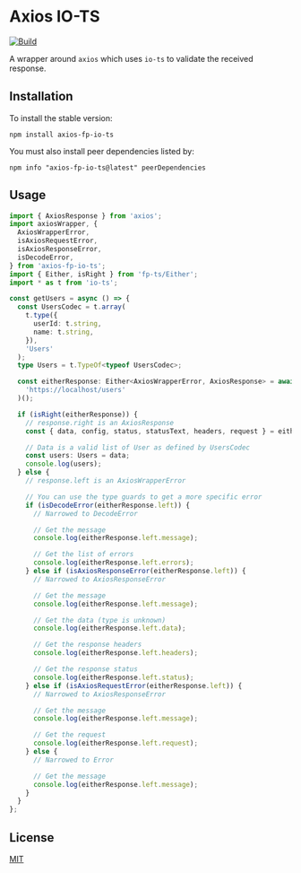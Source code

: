 # Axios IO-TS

[![Build](https://github.com/xballoy/axios-fp-io-ts/actions/workflows/build.yml/badge.svg?branch=main)](https://github.com/xballoy/axios-fp-io-ts/actions/workflows/build.yml)

A wrapper around `axios` which uses `io-ts` to validate the received response.

## Installation

To install the stable version:

```shell
npm install axios-fp-io-ts
```

You must also install peer dependencies listed by:

```shell
npm info "axios-fp-io-ts@latest" peerDependencies
```

## Usage

```typescript
import { AxiosResponse } from 'axios';
import axiosWrapper, {
  AxiosWrapperError,
  isAxiosRequestError,
  isAxiosResponseError,
  isDecodeError,
} from 'axios-fp-io-ts';
import { Either, isRight } from 'fp-ts/Either';
import * as t from 'io-ts';

const getUsers = async () => {
  const UsersCodec = t.array(
    t.type({
      userId: t.string,
      name: t.string,
    }),
    'Users'
  );
  type Users = t.TypeOf<typeof UsersCodec>;

  const eitherResponse: Either<AxiosWrapperError, AxiosResponse> = await axiosWrapper.get(UsersCodec)(
    'https://localhost/users'
  )();

  if (isRight(eitherResponse)) {
    // response.right is an AxiosResponse
    const { data, config, status, statusText, headers, request } = eitherResponse.right;

    // Data is a valid list of User as defined by UsersCodec
    const users: Users = data;
    console.log(users);
  } else {
    // response.left is an AxiosWrapperError

    // You can use the type guards to get a more specific error
    if (isDecodeError(eitherResponse.left)) {
      // Narrowed to DecodeError

      // Get the message
      console.log(eitherResponse.left.message);

      // Get the list of errors
      console.log(eitherResponse.left.errors);
    } else if (isAxiosResponseError(eitherResponse.left)) {
      // Narrowed to AxiosResponseError

      // Get the message
      console.log(eitherResponse.left.message);

      // Get the data (type is unknown)
      console.log(eitherResponse.left.data);

      // Get the response headers
      console.log(eitherResponse.left.headers);

      // Get the response status
      console.log(eitherResponse.left.status);
    } else if (isAxiosRequestError(eitherResponse.left)) {
      // Narrowed to AxiosResponseError

      // Get the message
      console.log(eitherResponse.left.message);

      // Get the request
      console.log(eitherResponse.left.request);
    } else {
      // Narrowed to Error

      // Get the message
      console.log(eitherResponse.left.message);
    }
  }
};
```

## License

[MIT](./LICENSE.md)
